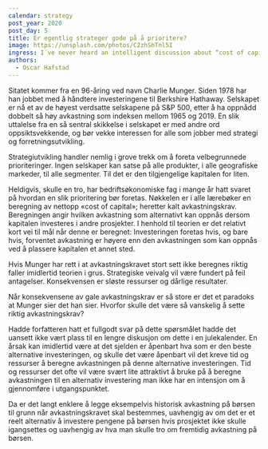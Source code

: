```yaml
---
calendar: strategy
post_year: 2020
post_day: 5
title: Er egentlig strateger gode på å prioritere?
image: https://unsplash.com/photos/C2zhShTnl5I
ingress: I´ve never heard an intelligent discussion about “cost of capital”.
authors:
  - Oscar Hafstad
---
```

Sitatet kommer fra en 96-åring ved navn Charlie Munger. Siden 1978 har han jobbet med å håndtere investeringene til Berkshire Hathaway. Selskapet er nå et av de høyest verdsatte selskapene på S&P 500, etter å ha oppnådd dobbelt så høy avkastning som indeksen mellom 1965 og 2019. En slik uttalelse fra en så sentral skikkelse i selskapet er med andre ord oppsiktsvekkende, og bør vekke interessen for alle som jobber med strategi og forretningsutvikling.

Strategiutvikling handler nemlig i grove trekk om å foreta velbegrunnede prioriteringer. Ingen selskaper kan satse på alle produkter, i alle geografiske markeder, til alle segmenter. Til det er den tilgjengelige kapitalen for liten.

Heldigvis, skulle en tro, har bedriftsøkonomiske fag i mange år hatt svaret på hvordan en slik prioritering bør foretas. Nøkkelen er i alle lærebøker en beregning av nettopp «cost of capital»; heretter kalt avkastningskrav. Beregningen angir hvilken avkastning som alternativt kan oppnås dersom kapitalen investeres i andre prosjekter. I henhold til teorien er det relativt kort vei til mål når denne er beregnet: Investeringen foretas hvis, og bare hvis, forventet avkastning er høyere enn den avkastningen som kan oppnås ved å plassere kapitalen et annet sted.

Hvis Munger har rett i at avkastningskravet stort sett ikke beregnes riktig faller imidlertid teorien i grus. Strategiske veivalg vil være fundert på feil antagelser. Konsekvensen er sløste ressurser og dårlige resultater.

Når konsekvensene av gale avkastningskrav er så store er det et paradoks at Munger sier det han sier. Hvorfor skulle det være så vanskelig å sette riktig avkastningskrav?

Hadde forfatteren hatt et fullgodt svar på dette spørsmålet hadde det uansett ikke vært plass til en lengre diskusjon om dette i en julekalender. En årsak kan imidlertid være at det sjelden er åpenbart hva som er den beste alternative investeringen, og skulle det være åpenbart vil det kreve tid og ressurser å beregne avkastningen på denne alternative investeringen. Tid og ressurser det ofte vil være svært lite attraktivt å bruke på å beregne avkastningen til en alternativ investering man ikke har en intensjon om å gjennomføre i utgangspunktet.

Da er det langt enklere å legge eksempelvis historisk avkastning på børsen til grunn når avkastningskravet skal bestemmes, uavhengig av om det er et reelt alternativ å investere pengene på børsen hvis prosjektet ikke skulle igangsettes og uavhengig av hva man skulle tro om fremtidig avkastning på børsen.